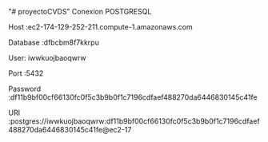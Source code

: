 "# proyectoCVDS" 
Conexion POSTGRESQL

Host :ec2-174-129-252-211.compute-1.amazonaws.com

Database :dfbcbm8f7kkrpu

User: iwwkuojbaoqwrw

Port :5432

Password :df11b9bf00cf66130fc0f5c3b9b0f1c7196cdfaef488270da6446830145c41fe

URI :postgres://iwwkuojbaoqwrw:df11b9bf00cf66130fc0f5c3b9b0f1c7196cdfaef488270da6446830145c41fe@ec2-17
